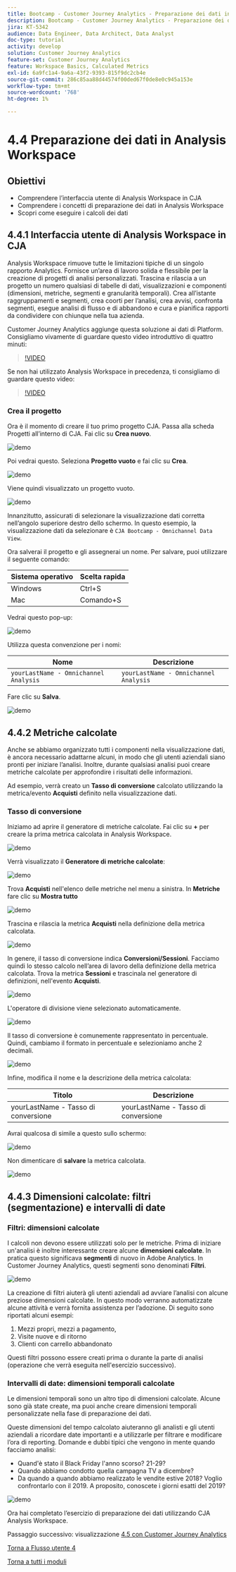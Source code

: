 ```yaml
---
title: Bootcamp - Customer Journey Analytics - Preparazione dei dati in Analysis Workspace
description: Bootcamp - Customer Journey Analytics - Preparazione dei dati in Analysis Workspace
jira: KT-5342
audience: Data Engineer, Data Architect, Data Analyst
doc-type: tutorial
activity: develop
solution: Customer Journey Analytics
feature-set: Customer Journey Analytics
feature: Workspace Basics, Calculated Metrics
exl-id: 6a9fc1a4-9a6a-43f2-9393-815f9dc2cb4e
source-git-commit: 286c85aa88d44574f00ded67f0de8e0c945a153e
workflow-type: tm+mt
source-wordcount: '768'
ht-degree: 1%

---
```


# 4.4 Preparazione dei dati in Analysis Workspace

## Obiettivi

- Comprendere l’interfaccia utente di Analysis Workspace in CJA
- Comprendere i concetti di preparazione dei dati in Analysis Workspace
- Scopri come eseguire i calcoli dei dati

## 4.4.1 Interfaccia utente di Analysis Workspace in CJA

Analysis Workspace rimuove tutte le limitazioni tipiche di un singolo rapporto Analytics. Fornisce un’area di lavoro solida e flessibile per la creazione di progetti di analisi personalizzati. Trascina e rilascia a un progetto un numero qualsiasi di tabelle di dati, visualizzazioni e componenti (dimensioni, metriche, segmenti e granularità temporali). Crea all’istante raggruppamenti e segmenti, crea coorti per l’analisi, crea avvisi, confronta segmenti, esegue analisi di flusso e di abbandono e cura e pianifica rapporti da condividere con chiunque nella tua azienda.

Customer Journey Analytics aggiunge questa soluzione ai dati di Platform. Consigliamo vivamente di guardare questo video introduttivo di quattro minuti:

>[!VIDEO](https://video.tv.adobe.com/v/35109?quality=12&learn=on&enablevpops)

Se non hai utilizzato Analysis Workspace in precedenza, ti consigliamo di guardare questo video:

>[!VIDEO](https://video.tv.adobe.com/v/328627?quality=12&learn=on&enablevpops&captions=ita)

### Crea il progetto

Ora è il momento di creare il tuo primo progetto CJA. Passa alla scheda Progetti all’interno di CJA.
Fai clic su **Crea nuovo**.

![demo](./images/prmenu.png)

Poi vedrai questo. Seleziona **Progetto vuoto** e fai clic su **Crea**.

![demo](./images/prmenu1.png)

Viene quindi visualizzato un progetto vuoto.

![demo](./images/premptyprojects.png)

Innanzitutto, assicurati di selezionare la visualizzazione dati corretta nell’angolo superiore destro dello schermo. In questo esempio, la visualizzazione dati da selezionare è `CJA Bootcamp - Omnichannel Data View`.

Ora salverai il progetto e gli assegnerai un nome. Per salvare, puoi utilizzare il seguente comando:

| Sistema operativo | Scelta rapida |
| ----------------- |-------------| 
| Windows | Ctrl+S |
| Mac | Comando+S |

Vedrai questo pop-up:

![demo](./images/prsave.png)

Utilizza questa convenzione per i nomi:

| Nome | Descrizione |
| ----------------- |-------------| 
| `yourLastName - Omnichannel Analysis` | `yourLastName - Omnichannel Analysis` |

Fare clic su **Salva**.

![demo](./images/prsave2.png)

## 4.4.2 Metriche calcolate

Anche se abbiamo organizzato tutti i componenti nella visualizzazione dati, è ancora necessario adattarne alcuni, in modo che gli utenti aziendali siano pronti per iniziare l’analisi. Inoltre, durante qualsiasi analisi puoi creare metriche calcolate per approfondire i risultati delle informazioni.

Ad esempio, verrà creato un **Tasso di conversione** calcolato utilizzando la metrica/evento **Acquisti** definito nella visualizzazione dati.

### Tasso di conversione

Iniziamo ad aprire il generatore di metriche calcolate. Fai clic su **+** per creare la prima metrica calcolata in Analysis Workspace.

![demo](./images/pradd.png)

Verrà visualizzato il **Generatore di metriche calcolate**:

![demo](./images/prbuilder.png)

Trova **Acquisti** nell&#39;elenco delle metriche nel menu a sinistra. In **Metriche** fare clic su **Mostra tutto**

![demo](./images/calcbuildercr1.png)

Trascina e rilascia la metrica **Acquisti** nella definizione della metrica calcolata.

![demo](./images/calcbuildercr2.png)

In genere, il tasso di conversione indica **Conversioni/Sessioni**. Facciamo quindi lo stesso calcolo nell’area di lavoro della definizione della metrica calcolata. Trova la metrica **Sessioni** e trascinala nel generatore di definizioni, nell&#39;evento **Acquisti**.

![demo](./images/calcbuildercr3.png)

L&#39;operatore di divisione viene selezionato automaticamente.

![demo](./images/calcbuildercr4.png)

Il tasso di conversione è comunemente rappresentato in percentuale. Quindi, cambiamo il formato in percentuale e selezioniamo anche 2 decimali.

![demo](./images/calcbuildercr5.png)

Infine, modifica il nome e la descrizione della metrica calcolata:

| Titolo | Descrizione |
| ----------------- |-------------| 
| yourLastName - Tasso di conversione | yourLastName - Tasso di conversione |

Avrai qualcosa di simile a questo sullo schermo:

![demo](./images/calcbuildercr6.png)

Non dimenticare di **salvare** la metrica calcolata.

![demo](./images/pr9.png)

## 4.4.3 Dimensioni calcolate: filtri (segmentazione) e intervalli di date

### Filtri: dimensioni calcolate

I calcoli non devono essere utilizzati solo per le metriche. Prima di iniziare un&#39;analisi è inoltre interessante creare alcune **dimensioni calcolate**. In pratica questo significava **segmenti** di nuovo in Adobe Analytics. In Customer Journey Analytics, questi segmenti sono denominati **Filtri**.

![demo](./images/prfilters.png)

La creazione di filtri aiuterà gli utenti aziendali ad avviare l’analisi con alcune preziose dimensioni calcolate. In questo modo verranno automatizzate alcune attività e verrà fornita assistenza per l’adozione. Di seguito sono riportati alcuni esempi:

1. Mezzi propri, mezzi a pagamento,
2. Visite nuove e di ritorno
3. Clienti con carrello abbandonato

Questi filtri possono essere creati prima o durante la parte di analisi (operazione che verrà eseguita nell&#39;esercizio successivo).

### Intervalli di date: dimensioni temporali calcolate

Le dimensioni temporali sono un altro tipo di dimensioni calcolate. Alcune sono già state create, ma puoi anche creare dimensioni temporali personalizzate nella fase di preparazione dei dati.

Queste dimensioni del tempo calcolato aiuteranno gli analisti e gli utenti aziendali a ricordare date importanti e a utilizzarle per filtrare e modificare l’ora di reporting. Domande e dubbi tipici che vengono in mente quando facciamo analisi:

- Quand&#39;è stato il Black Friday l&#39;anno scorso? 21-29?
- Quando abbiamo condotto quella campagna TV a dicembre?
- Da quando a quando abbiamo realizzato le vendite estive 2018? Voglio confrontarlo con il 2019. A proposito, conoscete i giorni esatti del 2019?

![demo](./images/timedimensions.png)

Ora hai completato l’esercizio di preparazione dei dati utilizzando CJA Analysis Workspace.

Passaggio successivo: visualizzazione [4.5 con Customer Journey Analytics](./ex5.md)

[Torna a Flusso utente 4](./uc4.md)

[Torna a tutti i moduli](./../../overview.md)
